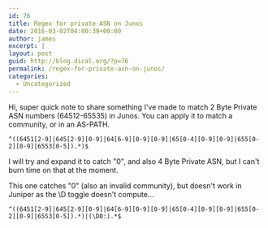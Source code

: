 ```yaml
---
id: 76
title: Regex for private-ASN on Junos
date: 2016-03-02T04:00:39+00:00
author: james
excerpt: |
layout: post
guid: http://blog.dical.org/?p=76
permalink: /regex-for-private-asn-on-junos/
categories:
  - Uncategorized
---
```

Hi, super quick note to share something I've made to match 2 Byte Private ASN numbers (64512-65535) in Junos. You can apply it to match a community, or in an AS-PATH.

<!--end_excerpt-->

`^((6451[2-9]|645[2-9][0-9]|64[6-9][0-9][0-9]|65[0-4][0-9][0-9]|655[0-2][0-9]|6553[0-5]).*)$`

I will try and expand it to catch "0", and also 4 Byte Private ASN, but I can't burn time on that at the moment.

This one catches "0" (also an invalid community), but doesn't work in Juniper as the \D toggle doesn't compute...

`^((6451[2-9]|645[2-9][0-9]|64[6-9][0-9][0-9]|65[0-4][0-9][0-9]|655[0-2][0-9]|6553[0-5]).*)|(\D0:).*$`